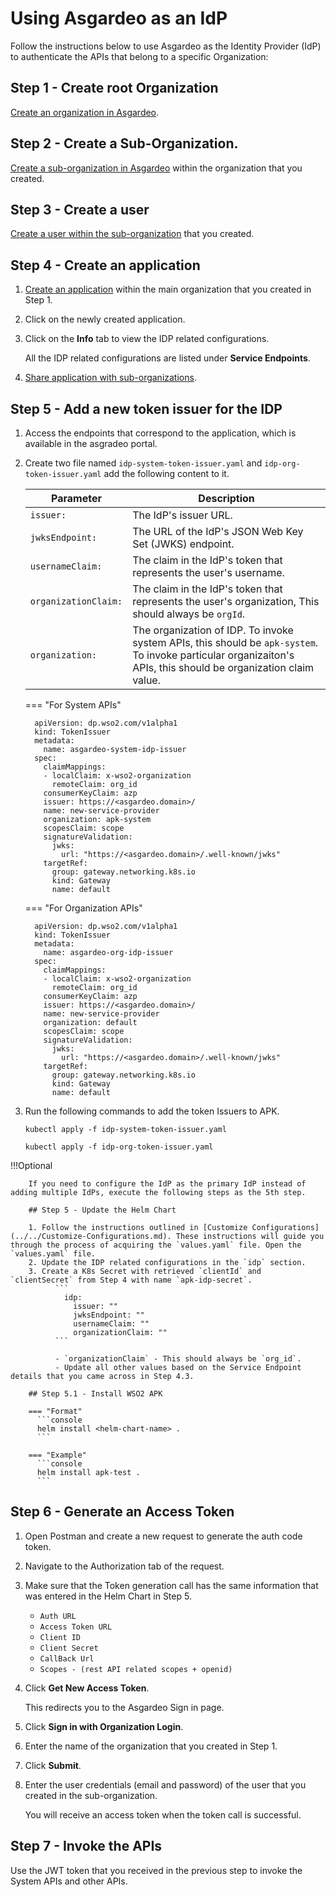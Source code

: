 # Using Asgardeo as an IdP

Follow the instructions below to use Asgardeo as the Identity Provider (IdP) to authenticate the APIs that belong to a specific Organization:

## Step 1 - Create root Organization

[Create an organization in Asgardeo](https://wso2.com/asgardeo/docs/guides/organization-management/manage-organizations/#create-a-new-organization).

## Step 2 - Create a Sub-Organization.

[Create a sub-organization in Asgardeo](https://wso2.com/asgardeo/docs/guides/organization-management/manage-b2b-organizations/manage-suborganizations/) within the organization that you created.

## Step 3 - Create a user

[Create a user within the sub-organization](https://wso2.com/asgardeo/docs/guides/users/manage-customers/#onboard-a-user) that you created.

## Step 4 - Create an application

1. [Create an application](https://wso2.com/asgardeo/docs/guides/applications/register-oidc-web-app/#register-the-app) within the main organization that you created in Step 1.
2. Click on the newly created application.
3. Click on the **Info** tab to view the IDP related configurations.

    All the IDP related configurations are listed under **Service Endpoints**.

4. [Share application with sub-organizations](https://wso2.com/asgardeo/docs/guides/organization-management/manage-b2b-organizations/share-applications/).

## Step 5 - Add a new token issuer for the IDP

1. Access the endpoints that correspond to the application, which is available in the asgradeo portal.
    

2. Create two file named `idp-system-token-issuer.yaml` and `idp-org-token-issuer.yaml` add the following content to it.

    | **Parameter** | **Description** |
    |---------------|-----------------|
    | `issuer:` | The IdP's issuer URL. |
    | `jwksEndpoint:` |  The URL of the IdP's JSON Web Key Set (JWKS) endpoint.  |
    | `usernameClaim:` |  The claim in the IdP's token that represents the user's username.  |
    | `organizationClaim:` |  The claim in the IdP's token that represents the user's organization, This should always be `orgId`.   |
    | `organization:` |  The organization of IDP. To invoke system APIs, this should be `apk-system`. To invoke particular organizaiton's APIs, this should be organization claim value.  |


    === "For System APIs"
      ```
        apiVersion: dp.wso2.com/v1alpha1
        kind: TokenIssuer
        metadata:
          name: asgardeo-system-idp-issuer
        spec:
          claimMappings:
          - localClaim: x-wso2-organization
            remoteClaim: org_id
          consumerKeyClaim: azp
          issuer: https://<asgardeo.domain>/
          name: new-service-provider
          organization: apk-system
          scopesClaim: scope
          signatureValidation:
            jwks:
              url: "https://<asgardeo.domain>/.well-known/jwks"
          targetRef:
            group: gateway.networking.k8s.io
            kind: Gateway
            name: default
      ```

    === "For Organization APIs"
      ```
        apiVersion: dp.wso2.com/v1alpha1
        kind: TokenIssuer
        metadata:
          name: asgardeo-org-idp-issuer
        spec:
          claimMappings:
          - localClaim: x-wso2-organization
            remoteClaim: org_id
          consumerKeyClaim: azp
          issuer: https://<asgardeo.domain>/
          name: new-service-provider
          organization: default
          scopesClaim: scope
          signatureValidation:
            jwks:
              url: "https://<asgardeo.domain>/.well-known/jwks"
          targetRef:
            group: gateway.networking.k8s.io
            kind: Gateway
            name: default
      ```


3. Run the following commands to add the token Issuers to APK.


    ```
    kubectl apply -f idp-system-token-issuer.yaml
    ```

    ```
    kubectl apply -f idp-org-token-issuer.yaml
    ```


!!!Optional
    
        If you need to configure the IdP as the primary IdP instead of adding multiple IdPs, execute the following steps as the 5th step.

        ## Step 5 - Update the Helm Chart

        1. Follow the instructions outlined in [Customize Configurations](../../Customize-Configurations.md). These instructions will guide you through the process of acquiring the `values.yaml` file. Open the `values.yaml` file.
        2. Update the IDP related configurations in the `idp` section.
        3. Create a K8s Secret with retrieved `clientId` and `clientSecret` from Step 4 with name `apk-idp-secret`.
              ```
                idp:
                  issuer: ""
                  jwksEndpoint: ""      
                  usernameClaim: ""
                  organizationClaim: ""
              ```
              
              - `organizationClaim` - This should always be `org_id`.
              - Update all other values based on the Service Endpoint details that you came across in Step 4.3.

        ## Step 5.1 - Install WSO2 APK

        === "Format"
          ```console
          helm install <helm-chart-name> .
          ```

        === "Example"
          ```console
          helm install apk-test .
          ```

## Step 6 - Generate an Access Token

1. Open Postman and create a new request to generate the auth code token.
2. Navigate to the Authorization tab of the request.
3. Make sure that the Token generation call has the same information that was entered in the Helm Chart in Step 5.
     
     - `Auth URL`
     - `Access Token URL`
     - `Client ID`
     - `Client Secret`
     - `CallBack Url`
     - `Scopes - (rest API related scopes + openid)`

4. Click **Get New Access Token**.
     
     This redirects you to the Asgardeo Sign in page.

5. Click **Sign in with Organization Login**.
6. Enter the name of the organization that you created in Step 1.
7. Click **Submit**.
8. Enter the user credentials (email and password) of the user that you created in the sub-organization.

     You will receive an access token when the token call is successful.

## Step 7 - Invoke the APIs

 Use the JWT token that you received in the previous step to invoke the System APIs and other APIs.
